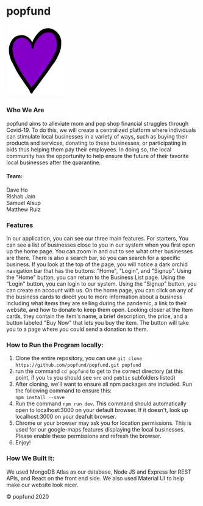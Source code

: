 # popfund

<img src="./popfund/src/client/components/purpMark.png" alt="drawing" width="150"/>

### Who We Are
popfund aims to alleviate mom and pop shop financial struggles through Covid-19. To do this, we will create a centralized platform where individuals can stimulate local businesses in a variety of ways, such as buying their products and services, donating to these businesses, or participating in bids thus helping them pay their employees. In doing so, the local community has the opportunity to help ensure the future of their favorite local businesses after the quarantine.

#### Team:
Dave Ho  
Rishab Jain  
Samuel Alsup  
Matthew Ruiz  

### Features
In our application, you can see our three main features. For starters, You can see a list of businesses close to you in our system when you first open up the home page. You can zoom in and out to see what other businesses are there. There is also a search bar, so you can search for a specific business. If you look at the top of the page, you will notice a dark orchid navigation bar that has the buttons: "Home", "Login", and "Signup". Using the "Home" button, you can return to the Business List page. Using the "Login" button, you can login to our system. Using the "Signup" button, you can create an account with us. On the home page, you can click on any of the business cards to direct you to more information about a business including what items they are selling during the pandemic, a link to their website, and how to donate to keep them open. Looking closer at the Item cards, they contain the item's name, a brief description, the price, and a button labeled "Buy Now" that lets you buy the item. The button will take you to a page where you could send a donation to them. 

### How to Run the Program locally:
1) Clone the entire repository, you can use ```git clone https://github.com/popfund/popfund.git popfund```
2) run the command ```cd popfund``` to get to the correct directory (at this point, if you ```ls``` you should see ```src``` and ```public``` subfolders listed)
3) After cloning, we'll want to ensure all npm packages are included. Run the following command to ensure this:  
```npm install --save```  
4) Run the command ```npm run dev```. This command should automatically open to localhost:3000 on your default browser. If it doesn't, look up localhost:3000 on your deafult browser.
5) Chrome or your browser may ask you for location permissions. This is used for our google-maps features displaying the local businesses. Please enable these permissions and refresh the browser.
6) Enjoy!

### How We Built It:
We used MongoDB Atlas as our database, Node JS and Express for REST APIs, and React on the front end side. We also used Material UI to help make our website look nicer.

&copy; popfund 2020
